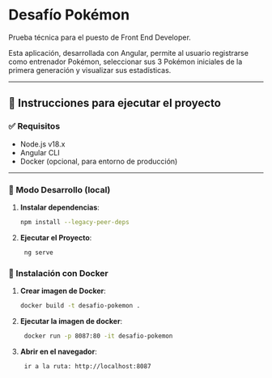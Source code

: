 
# Desafío Pokémon 

Prueba técnica para el puesto de Front End Developer.

Esta aplicación, desarrollada con Angular, permite al usuario registrarse como entrenador Pokémon, seleccionar sus 3 Pokémon iniciales de la primera generación y visualizar sus estadísticas.


---

## 🚀 Instrucciones para ejecutar el proyecto

### ✅ Requisitos

- Node.js v18.x
- Angular CLI
- Docker (opcional, para entorno de producción)

---

### 🧪 Modo Desarrollo (local)

1. **Instalar dependencias**:

   ``` bash
   npm install --legacy-peer-deps
   ``` 
   
2. **Ejecutar el Proyecto**:

   ``` bash
	ng serve
   ``` 


### 🧪 Instalación con Docker
1. **Crear imagen de Docker**:

   ``` bash
   docker build -t desafio-pokemon .
   ``` 
2. **Ejecutar la imagen de docker**:

   ``` bash
	docker run -p 8087:80 -it desafio-pokemon
   ``` 

2. **Abrir en el navegador**:

   ``` bash
	ir a la ruta: http://localhost:8087
   ``` 